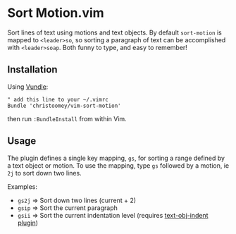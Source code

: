 Sort Motion.vim
===============

Sort lines of text using motions and text objects. By default `sort-motion`
is mapped to `<leader>so`, so sorting a paragraph of text can be accomplished
with `<leader>soap`. Both funny to type, and easy to remember!

Installation
------------

Using [Vundle][]:

``` vim
" add this line to your ~/.vimrc
Bundle 'christoomey/vim-sort-motion'
```

then run `:BundleInstall` from within Vim.

[Vundle]: https://github.com/gmarik/Vundle.vim

Usage
-----

The plugin defines a single key mapping, `gs`, for sorting a range defined by
a text object or motion. To use the mapping, type `gs` followed by a motion,
ie `2j` to sort down two lines.

Examples:

- `gs2j` => Sort down two lines (current + 2)
- `gsip` => Sort the current paragraph
- `gsii` => Sort the current indentation level (requires [text-obj-indent plugin][])

[text-obj-indent plugin]: https://github.com/kana/vim-textobj-indent
